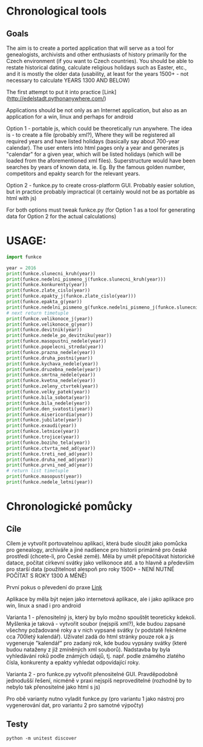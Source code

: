 Chronological tools
=====================

Goals
----

The aim is to create a ported application that will serve as a tool for genealogists, archivists and other enthusiasts of history primarily for the Czech environment (if you want to Czech countries).
You should be able to restate historical dating, calculate religious holidays such as Easter, etc., and it is mostly the older data (usability, at least for the years 1500+ - not necessary to calculate YEARS 1300 AND BELOW)

The first attempt to put it into practice
[Link] (http://edelstadt.pythonanywhere.com/)

Applications should be not only as an Internet application, but also as an application for a win, linux and perhaps for android

Option 1 - portable js, which could be theoretically run anywhere. The idea is - to create a file (probably xml?), Where they will be registered all required years and have listed holidays (basically say about 700-year calendar). The user enters into html pages only a year and generates js "calendar" for a given year, which will be listed holidays (which will be loaded from the aforementioned xml files). Superstructure would have been searches by years of known data, ie. Eg. By the famous golden number, competitors and epakty search for the relevant years.

Option 2 - funkce.py to create cross-platform GUI. Probably easier solution, but in practice probably impractical (it certainly would not be as portable as html with js)

For both options must tweak funkce.py (for Option 1 as a tool for generating data for Option 2 for the actual calculations)

USAGE:
=====

```python
import funkce

year = 2016
print(funkce.slunecni_kruh(year))
print(funkce.nedelni_pismeno_j(funkce.slunecni_kruh(year)))
print(funkce.konkurenty(year))
print(funkce.zlate_cislo(year))
print(funkce.epakty_j(funkce.zlate_cislo(year)))
print(funkce.epakta_g(year))
print(funkce.nedelni_pismeno_g(funkce.nedelni_pismeno_j(funkce.slunecni_kruh(year)), year))
# next return timetuple
print(funkce.velikonoce_j(year))  
print(funkce.velikonoce_g(year))
print(funkce.devitnik(year))
print(funkce.nedele_po_devitniku(year))
print(funkce.masopustni_nedele(year))
print(funkce.popelecni_streda(year))
print(funkce.prazna_nedele(year))
print(funkce.druha_postni(year))
print(funkce.kychava_nedele(year))
print(funkce.druzebna_nedele(year))
print(funkce.smrtna_nedele(year))
print(funkce.kvetna_nedele(year))
print(funkce.zeleny_ctvrtek(year))
print(funkce.velky_patek(year))
print(funkce.bila_sobota(year))
print(funkce.bila_nedele(year))
print(funkce.den_svatosti(year))
print(funkce.misericordia(year))
print(funkce.jubilate(year))
print(funkce.exaudi(year))
print(funkce.letnice(year))
print(funkce.trojice(year))
print(funkce.boziho_tela(year))
print(funkce.ctvrta_ned_ad(year))
print(funkce.treti_ned_ad(year))
print(funkce.druha_ned_ad(year))
print(funkce.prvni_ned_ad(year))
# return list timetuple
print(funkce.masopust(year))
print(funkce.nedele_letni(year))
```
Chronologické pomůcky
=====================

Cíle
----

Cílem je vytvořit portovatelnou aplikaci, která bude sloužit jako pomůcka pro genealogy, archiváře a jiné nadšence pro historii primárně pro české prostředí (chcete-li, pro České země).
Měla by umět přepočítávat historické datace, počítat církevní svátky jako velikonoce atd. a to hlavně a především pro starší data (použitelnost alespoň pro roky 1500+ - NENÍ NUTNÉ POČÍTAT S ROKY 1300 A MÉNĚ)

První pokus o převedení do praxe
[Link](http://edelstadt.pythonanywhere.com/)

Aplikace by měla být nejen jako internetová aplikace, ale i jako aplikace pro win, linux a snad i pro android

Varianta 1 - přenositelný js, který by bylo možno spouštět teoreticky kdekoli. Myšlenka je taková - vytvořit soubor (nejspíš xml?), kde budou zapsané všechny požadované roky a v nich vypsané svátky (v podstatě řekněme cca 700letý kalendář). Uživatel zadá do html stránky pouze rok a js vygeneruje "kalendář" pro zadaný rok, kde budou vypsány svátky (které budou nataženy z již zmíněných xml souborů). Nadstavba by byla vyhledávání roků podle známých údajů, tj. např. podle známého zlatého čísla, konkurenty a epakty vyhledat odpovídající roky.

Varianta 2 - pro funkce.py vytvořit přenositelné GUI. Pravděpodobně jednodušší řešení, nicméně v praxi nejspíš neproveditelné (rozhodně by to nebylo tak přenositelné jako html s js)

Pro obě varianty nutno vyladit funkce.py (pro variantu 1 jako nástroj pro vygenerování dat, pro variantu 2 pro samotné výpočty)


Testy
-----

```python -m unitest discover```
